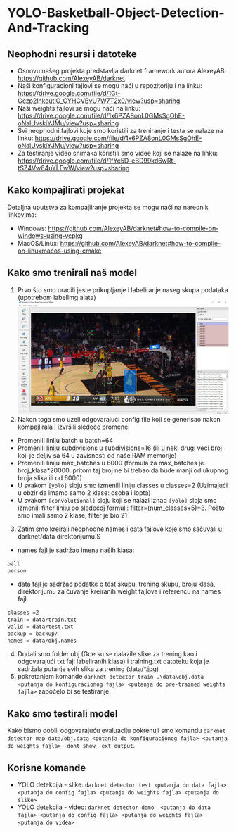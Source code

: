 # YOLO-Basketball-Object-Detection-And-Tracking
## Neophodni resursi i datoteke
  - Osnovu našeg projekta predstavlja darknet framework autora AlexeyAB: https://github.com/AlexeyAB/darknet
  - Naši konfiguracioni fajlovi se mogu naći u repozitoriju i na linku: https://drive.google.com/file/d/1Gt-Gczp2lnkoutlO_CYHCVBvU7W7T2x0/view?usp=sharing
  - Naši weights fajlovi se mogu naći na linku: https://drive.google.com/file/d/1x6PZA8onL0GMsSgOhE-oNalUvskiYJMu/view?usp=sharing
  - Svi neophodni fajlovi koje smo koristili za treniranje i testa se nalaze na linku: https://drive.google.com/file/d/1x6PZA8onL0GMsSgOhE-oNalUvskiYJMu/view?usp=sharing
  - Za testiranje video snimaka koristili smo videe koji se nalaze na linku: https://drive.google.com/file/d/1fYc5D-eBD99kd6wRt-tSZ4Vw64uYLEwW/view?usp=sharing

## Kako kompajlirati projekat
Detaljna uputstva za kompajliranje projekta se mogu naći na narednik linkovima:
  - Windows: https://github.com/AlexeyAB/darknet#how-to-compile-on-windows-using-vcpkg
  - MacOS/Linux: https://github.com/AlexeyAB/darknet#how-to-compile-on-linuxmacos-using-cmake
## Kako smo trenirali naš model
1. Prvo što smo uradili jeste prikupljanje i labeliranje naseg skupa podataka (upotrebom labelImg alata)
        <img src="https://github.com/markuza99/YOLO-Basketball-Object-Detection-And-Tracking/blob/main/screenshot.png">
2. Nakon toga smo uzeli odgovarajući config file koji se generisao nakon kompajlirala i izvršili sledeće promene:
- Promenili liniju batch u batch=64
- Promenili liniju subdivisions u subdivisions=16 (ili u neki drugi veći broj koji je deljiv sa 64 u zavisnosti od naše RAM memorije)
- Promenili liniju max_batches u 6000 (formula za max_batches je broj_klasa*20000, pritom taj broj ne bi trebao da bude manji od ukupnog broja slika ili od 6000)
- U svakom ` [yolo] ` sloju smo izmenili liniju classes u classes=2 (Uzimajući u obzir da imamo samo 2 klase: osoba i lopta)
- U svakom `[convolutional]` sloju koji se nalazi iznad `[yolo]` sloja smo izmenili filter liniju po sledećoj formuli: filter=(num_classes+5)*3. Pošto smo imali samo 2 klase, filter je bio 21
3. Zatim smo kreirali neophodne names i data fajlove koje smo sačuvali u darknet/data direktorijumu.S
- names fajl je sadržao imena naših klasa:
```
ball
person
```
- data fajl je sadržao podatke o test skupu, trening skupu, broju klasa, direktorijumu za čuvanje kreiranih weight fajlova i referencu na names fajl.
```
classes =2
train = data/train.txt
valid = data/test.txt
backup = backup/
names = data/obj.names
```
4. Dodali smo folder obj (Gde su se nalazile slike za trening kao i odgovarajući txt fajl labeliranih klasa) i training.txt datoteku koja je sadržala putanje svih slika za trening (data/*.jpg)
5. pokretanjem komande `darknet detector train .\data\obj.data <putanja do konfiguracionog fajla> <putanja do pre-trained weights fajla>` započelo bi se testiranje.

## Kako smo testirali model

Kako bismo dobili odgovarajuću evaluaciju pokrenuli smo komandu `darknet detector map data/obj.data <putanja do konfiguracionog fajla> <putanja do weights fajla> -dont_show -ext_output`. 

## Korisne komande

- YOLO detekcija - slike: `darknet detector test <putanja do data fajla> <putanja do config fajla> <putanja do weights fajla> <putanja do slike>`
- YOLO detekcija - video: `darknet detector demo  <putanja do data fajla> <putanja do config fajla> <putanja do weights fajla> <putanja do videa>`

